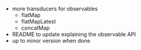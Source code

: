 - more transducers for observables
  - flatMap
  - flatMapLatest
  - concatMap
- README to update explaining the observable API
- up to minor version when done
